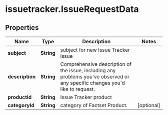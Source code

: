 # issuetracker.IssueRequestData

## Properties

Name | Type | Description | Notes
------------ | ------------- | ------------- | -------------
**subject** | **String** | subject for new Issue Tracker issue | 
**description** | **String** | Comprehensive description of the issue, including any problems you&#39;ve observed or any specific changes you&#39;d like to request. | 
**productId** | **String** | Issue Tracker product  | 
**categoryId** | **String** | category of Factset Product.  | [optional] 



